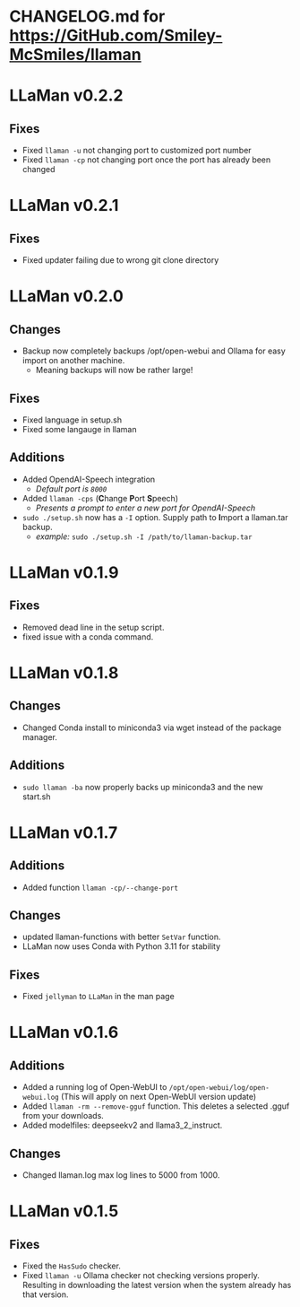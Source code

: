 # CHANGELOG.md for https://GitHub.com/Smiley-McSmiles/llaman

# LLaMan v0.2.2
## Fixes
- Fixed `llaman -u` not changing port to customized port number
- Fixed `llaman -cp` not changing port once the port has already been changed

# LLaMan v0.2.1
## Fixes
- Fixed updater failing due to wrong git clone directory

# LLaMan v0.2.0
## Changes
- Backup now completely backups /opt/open-webui and Ollama for easy import on another machine.
  - Meaning backups will now be rather large!

## Fixes
- Fixed language in setup.sh
- Fixed some langauge in llaman

## Additions
- Added OpendAI-Speech integration
  - _Default port is `8000`_
- Added `llaman -cps` (**C**hange **P**ort **S**peech)
  - _Presents a prompt to enter a new port for OpendAI-Speech_
- `sudo ./setup.sh` now has a `-I` option. Supply path to **I**mport a llaman.tar backup.
  - _example:_ `sudo ./setup.sh -I /path/to/llaman-backup.tar`

# LLaMan v0.1.9
## Fixes
- Removed dead line in the setup script.
- fixed issue with a conda command.

# LLaMan v0.1.8
## Changes
- Changed Conda install to miniconda3 via wget instead of the package manager.

## Additions
- `sudo llaman -ba` now properly backs up miniconda3 and the new start.sh

# LLaMan v0.1.7
## Additions
- Added function `llaman -cp/--change-port`

## Changes
- updated llaman-functions with better `SetVar` function.
- LLaMan now uses Conda with Python 3.11 for stability

## Fixes
- Fixed `jellyman` to `LLaMan` in the man page

# LLaMan v0.1.6
## Additions
- Added a running log of Open-WebUI to `/opt/open-webui/log/open-webui.log` (This will apply on next Open-WebUI version update)
- Added `llaman -rm --remove-gguf` function. This deletes a selected .gguf from your downloads.
- Added modelfiles: deepseekv2 and llama3_2_instruct.

## Changes
- Changed llaman.log max log lines to 5000 from 1000.

# LLaMan v0.1.5
## Fixes
- Fixed the `HasSudo` checker.
- Fixed `llaman -u` Ollama checker not checking versions properly. Resulting in downloading the latest version when the system already has that version.

